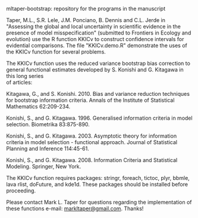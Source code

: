 mltaper-bootstrap:  repository for the programs in the manuscript

Taper, M.L., S.R. Lele, J.M. Ponciano, B. Dennis and C.L. Jerde in 
"Assessing the global and local uncertainty in scientific evidence in the 
presence of model misspecification" (submitted to Frontiers in Ecology and evolution) 
use the R function KKICv to construct confidence intervals for evidential comparisons. 
The file "KKICv.demo.R" demonstrate the uses of the KKICv function for several problems.

The KKICv function uses the reduced variance bootstrap bias correction to general 
functional estimates developed by S. Konishi and G. Kitagawa in this long series  
of articles:

Kitagawa, G., and S. Konishi. 2010. 
Bias and variance reduction techniques for bootstrap information criteria. 
Annals of the Institute of Statistical Mathematics 62:209-234.

Konishi, S., and G. Kitagawa. 1996. 
Generalised information criteria in model selection. Biometrika 83:875-890.

Konishi, S., and G. Kitagawa. 2003. Asymptotic theory for information criteria 
in model selection - functional approach. 
Journal of Statistical Planning and Inference 114:45-61.

Konishi, S., and G. Kitagawa. 2008. 
Information Criteria and Statistical Modeling. Springer, New York.

The KKICv function requires packages:  stringr, foreach, tictoc, plyr, bbmle, lava
rlist, doFuture, and kde1d. These packages should be installed before proceeding.

Please contact Mark L. Taper for questions regarding the implementation of these functions
e-mail: markltaper@gmail.com.  Thanks!   


